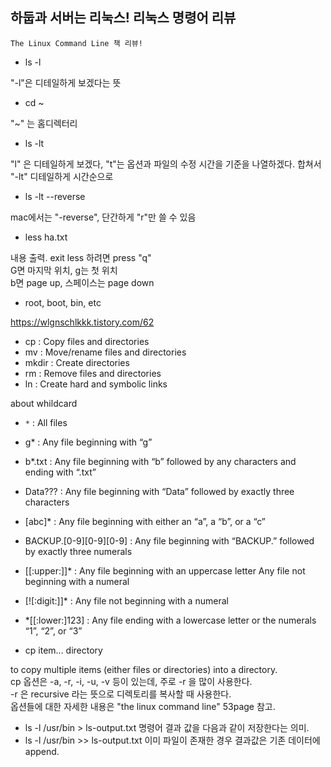 ## 하둡과 서버는 리눅스! 리눅스 명령어 리뷰

``The Linux Command Line 책 리뷰!``

- ls -l

"-l"은 디테일하게 보겠다는 뜻

- cd ~

"~" 는 홈디렉터리

- ls -lt

"l" 은 디테일하게 보겠다, "t"는 옵션과 파일의 수정 시간을 기준을 나열하겠다. 합쳐서 "-lt" 디테일하게 시간순으로

- ls -lt --reverse

mac에서는 "-reverse", 단간하게 "r"만 쓸 수 있음

- less ha.txt

내용 출력. exit less 하려면 press "q"  
G면 마지막 위치, g는 첫 위치  
b면 page up, 스페이스는 page down

- root, boot, bin, etc

https://wlgnschlkkk.tistory.com/62

- cp : Copy files and directories  
- mv : Move/rename files and directories  
- mkdir : Create directories  
- rm : Remove files and directories   
- ln : Create hard and symbolic links  


about whildcard

- ``*`` : All files
- g* : Any file beginning with “g”
- b*.txt : Any file beginning with “b” followed by any characters and ending with “.txt”
- Data??? : Any file beginning with “Data” followed by exactly three characters
- [abc]* : Any file beginning with either an “a”, a “b”, or a “c”
- BACKUP.[0-9][0-9][0-9] : Any file beginning with “BACKUP.” followed by exactly three numerals
- [[:upper:]]* : Any file beginning with an uppercase letter Any file not beginning with a numeral
- [![:digit:]]* : Any file not beginning with a numeral
- *[[:lower:]123] : Any file ending with a lowercase letter or the numerals “1”, “2”, or “3”


- cp item... directory

to copy multiple items (either files or directories) into a directory.  
cp 옵션은 -a, -r, -i, -u, -v 등이 있는데, 주로 -r 을 많이 사용한다.  
-r 은 recursive 라는 뜻으로 디렉토리를 복사할 때 사용한다.  
옵션들에 대한 자세한 내용은 "the linux command line" 53page 참고. 




- ls -l /usr/bin > ls-output.txt
명령어 결과 값을 다음과 같이 저장한다는 의미.
- ls -l /usr/bin >> ls-output.txt
이미 파일이 존재한 경우 결과값은 기존 데이터에 append.



